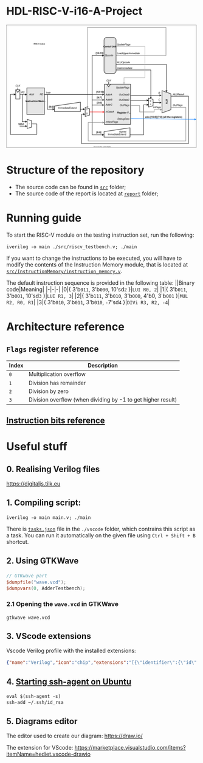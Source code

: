 # HDL-RISC-V-i16-A-Project

![](./materials/diagram/diagram.svg)

# Structure of the repository
* The source code can be found in [`src`](./src) folder;
* The source code of the report is located at [`report`](./report) folder;

# Running guide
To start the RISC-V module on the testing instruction set, run the following:
```shell
iverilog -o main ./src/riscv_testbench.v; ./main
```
If you want to change the instructions to be executed, you will have to modify the contents of the Instruction Memory module, that is located at [`src/InstructionMemory/instruction_memory.v`](./src/InstructionMemory/instruction_memory.v).

The default instruction sequence is provided in the following table:
||Binary code|Meaning|
|-|-|-|
|0|{ 3'b`011`, 3'b`000`, 10'sd`2` }|`LUI R0, 2`|
|1|{ 3'b`011`, 3'b`001`, 10'sd`3` }|`LUI R1, 3`|
|2|{ 3'b`111`, 3'b`010`, 3'b`000`, 4'b0, 3'b`001` }|`MUL R2, R0, R1`|
|3|{ 3'b`010`, 3'b`011`, 3'b`010`, `-`7'sd`4` }|`DIVi R3, R2, -4`|

# Architecture reference
## `Flags` register reference
|Index|Description|
|-|-|
|`0`|Multiplication overflow|
|`1`|Division has remainder|
|`2`|Division by zero|
|`3`|Division overflow (when dividing by -1 to get higher result)|

## [Instruction bits reference](https://user.eng.umd.edu/~blj/risc/RiSC-isa.pdf)

# Useful stuff

## 0. Realising Verilog files
https://digitaljs.tilk.eu

## 1. Compiling script:
```shell
iverilog -o main main.v; ./main
```

There is [`tasks.json`](./.vscode/tasks.json) file in the `./vscode` folder, which contrains this script as a task. You can run it automatically on the given file using `Ctrl + Shift + B` shortcut.

## 2. Using GTKWave
```verilog
// GTKwave part
$dumpfile("wave.vcd");
$dumpvars(0, AdderTestbench);
```

### 2.1 Opening the `wave.vcd` in GTKWave

```shell
gtkwave wave.vcd
```

## 3. VScode extensions
Vscode Verilog profile with the installed extensions:
```json
{"name":"Verilog","icon":"chip","extensions":"[{\"identifier\":{\"id\":\"dunstontc.dark-plus-syntax\",\"uuid\":\"dd7e0ff7-9eb5-45fe-8b21-00e79b632b7f\"},\"displayName\":\"dark-plus-syntax\"},{\"identifier\":{\"id\":\"hediet.vscode-drawio\",\"uuid\":\"ea6a6046-2132-421f-a984-664909fcf0b8\"},\"displayName\":\"Draw.io Integration\"},{\"identifier\":{\"id\":\"ms-vscode-remote.remote-ssh\",\"uuid\":\"607fd052-be03-4363-b657-2bd62b83d28a\"},\"displayName\":\"Remote - SSH\"},{\"identifier\":{\"id\":\"ms-vscode-remote.remote-ssh-edit\",\"uuid\":\"bfeaf631-bcff-4908-93ed-fda4ef9a0c5c\"},\"displayName\":\"Remote - SSH: Editing Configuration Files\"},{\"identifier\":{\"id\":\"ms-vscode-remote.remote-wsl\",\"uuid\":\"f0c5397b-d357-4197-99f0-cb4202f22818\"},\"displayName\":\"WSL\"},{\"identifier\":{\"id\":\"ms-vscode.remote-explorer\",\"uuid\":\"11858313-52cc-4e57-b3e4-d7b65281e34b\"},\"displayName\":\"Remote Explorer\"},{\"identifier\":{\"id\":\"tomoki1207.pdf\",\"uuid\":\"4386e6f6-ec10-4463-9d23-c24278718947\"},\"displayName\":\"vscode-pdf\"},{\"identifier\":{\"id\":\"usernamehw.errorlens\",\"uuid\":\"9d8c32ab-354c-4daf-a9bf-20b633734435\"},\"displayName\":\"Error Lens\"},{\"identifier\":{\"id\":\"wavetrace.wavetrace\",\"uuid\":\"d4758eca-b0f6-4fc8-ae47-d2b1b00c0c50\"},\"displayName\":\"WaveTrace\"},{\"identifier\":{\"id\":\"zhuangtongfa.material-theme\",\"uuid\":\"26a529c9-2654-4b95-a63f-02f6a52429e6\"},\"displayName\":\"One Dark Pro\"},{\"identifier\":{\"id\":\"eamodio.gitlens\",\"uuid\":\"4de763bd-505d-4978-9575-2b7696ecf94e\"},\"displayName\":\"GitLens — Git supercharged\"},{\"identifier\":{\"id\":\"ms-vscode.hexeditor\",\"uuid\":\"cc7d2112-5178-4472-8e0e-25dced95e7f0\"},\"displayName\":\"Hex Editor\"},{\"identifier\":{\"id\":\"ms-vsliveshare.vsliveshare\",\"uuid\":\"5a6dc0d5-dc02-4121-8e24-cad33a2ff0af\"},\"displayName\":\"Live Share\"},{\"identifier\":{\"id\":\"muuvmuuv.vscode-sundial\",\"uuid\":\"06c45f72-79b0-400c-a701-c420fa7d0a99\"},\"displayName\":\"Sundial – Automatic night mode and settings switch\"},{\"identifier\":{\"id\":\"shd101wyy.markdown-preview-enhanced\",\"uuid\":\"3b1db1fc-c7f7-4bd6-9fa4-b499dfa99a8a\"},\"displayName\":\"Markdown Preview Enhanced\"},{\"identifier\":{\"id\":\"sterben.fpga-support\",\"uuid\":\"e8882a6f-391a-4fe1-a505-feb7aa26b1c3\"},\"displayName\":\"Digital IDE\"},{\"identifier\":{\"id\":\"streetsidesoftware.code-spell-checker\",\"uuid\":\"f6dbd813-b0a0-42c1-90ea-10dde9d925a7\"},\"displayName\":\"Code Spell Checker\"},{\"identifier\":{\"id\":\"yuyichao.digitaljs\",\"uuid\":\"6163a742-2cce-4fde-9b23-bbb2a9440d3c\"},\"displayName\":\"DigitalJS\"}]"}
```

## 4. [Starting ssh-agent on Ubuntu](https://serverfault.com/a/672386)
```shell
eval $(ssh-agent -s)
ssh-add ~/.ssh/id_rsa
```

## 5. Diagrams editor
The editor used to create our diagram: https://draw.io/

The extension for VScode: https://marketplace.visualstudio.com/items?itemName=hediet.vscode-drawio
